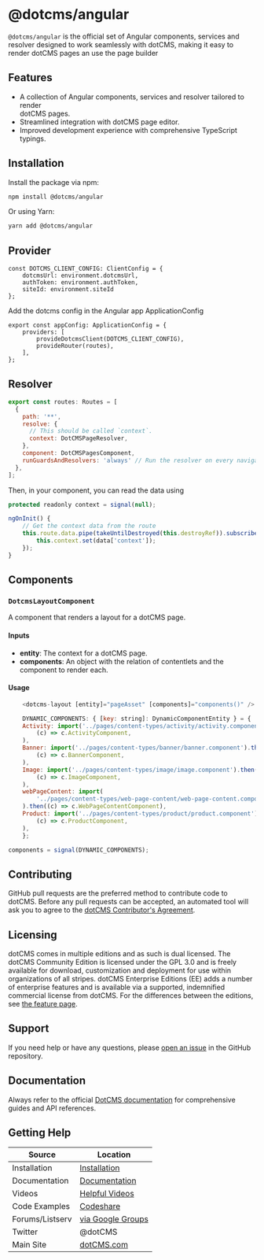 # @dotcms/angular

`@dotcms/angular` is the official set of Angular components, services and resolver designed to work seamlessly with dotCMS, making it easy to render dotCMS pages an use the page builder

## Features

-   A collection of  Angular components, services and resolver  tailored to render  
    dotCMS pages.
-   Streamlined integration with dotCMS page editor.
-   Improved development experience with comprehensive TypeScript typings.

## Installation

Install the package via npm:

```bash
npm install @dotcms/angular
```

Or using Yarn:

```bash
yarn add @dotcms/angular
```

## Provider
```
const DOTCMS_CLIENT_CONFIG: ClientConfig = {
    dotcmsUrl: environment.dotcmsUrl,
    authToken: environment.authToken,
    siteId: environment.siteId
};
```
Add the dotcms config in the Angular app ApplicationConfig 
```
export const appConfig: ApplicationConfig = {
    providers: [
        provideDotcmsClient(DOTCMS_CLIENT_CONFIG),
        provideRouter(routes),
    ],
};
```
## Resolver
```javascript
export const routes: Routes = [
  {
    path: '**',
    resolve: {
      // This should be called `context`.
      context: DotCMSPageResolver,
    },
    component: DotCMSPagesComponent,
    runGuardsAndResolvers: 'always' // Run the resolver on every navigation. Even if the URL hasn't changed.
  },
];
```

Then, in your component, you can read the data using

```javascript
protected readonly context = signal(null);

ngOnInit() {
    // Get the context data from the route
    this.route.data.pipe(takeUntilDestroyed(this.destroyRef)).subscribe(data => {
        this.context.set(data['context']);
    });
}
```
## Components

### `DotcmsLayoutComponent`

A component that renders a layout for a dotCMS page.

#### Inputs

-   **entity**: The context for a dotCMS page.
-   **components**: An object with the relation of contentlets and the component to render each.


#### Usage

```javascript
    <dotcms-layout [entity]="pageAsset" [components]="components()" />

    DYNAMIC_COMPONENTS: { [key: string]: DynamicComponentEntity } = {
    Activity: import('../pages/content-types/activity/activity.component').then(
        (c) => c.ActivityComponent,
    ),
    Banner: import('../pages/content-types/banner/banner.component').then(
        (c) => c.BannerComponent,
    ),
    Image: import('../pages/content-types/image/image.component').then(
        (c) => c.ImageComponent,
    ),
    webPageContent: import(
        '../pages/content-types/web-page-content/web-page-content.component'
    ).then((c) => c.WebPageContentComponent),
    Product: import('../pages/content-types/product/product.component').then(
        (c) => c.ProductComponent,
    ),
    };

components = signal(DYNAMIC_COMPONENTS);
```

## Contributing

GitHub pull requests are the preferred method to contribute code to dotCMS. Before any pull requests can be accepted, an automated tool will ask you to agree to the [dotCMS Contributor's Agreement](https://gist.github.com/wezell/85ef45298c48494b90d92755b583acb3).

## Licensing

dotCMS comes in multiple editions and as such is dual licensed. The dotCMS Community Edition is licensed under the GPL 3.0 and is freely available for download, customization and deployment for use within organizations of all stripes. dotCMS Enterprise Editions (EE) adds a number of enterprise features and is available via a supported, indemnified commercial license from dotCMS. For the differences between the editions, see [the feature page](http://dotcms.com/cms-platform/features).

## Support

If you need help or have any questions, please [open an issue](https://github.com/dotCMS/core/issues/new/choose) in the GitHub repository.

## Documentation

Always refer to the official [DotCMS documentation](https://www.dotcms.com/docs/latest/) for comprehensive guides and API references.

## Getting Help

| Source          | Location                                                            |
| --------------- | ------------------------------------------------------------------- |
| Installation    | [Installation](https://dotcms.com/docs/latest/installation)         |
| Documentation   | [Documentation](https://dotcms.com/docs/latest/table-of-contents)   |
| Videos          | [Helpful Videos](http://dotcms.com/videos/)                         |
| Code Examples   | [Codeshare](https://dotcms.com/codeshare/)                          |
| Forums/Listserv | [via Google Groups](https://groups.google.com/forum/#!forum/dotCMS) |
| Twitter         | @dotCMS                                                             |
| Main Site       | [dotCMS.com](https://dotcms.com/)                                   |
